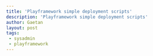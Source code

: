```yaml
---
title: 'Playframework simple deployment scripts'
description: 'Playframework simple deployment scripts'
author: Gaetan
layout: post
tags:
 - sysadmin
 - playframework
---
```


<script src="https://gist.github.com/gre/5528826.js"></script>
